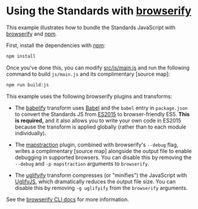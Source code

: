 # Using the Standards with [browserify]

This example illustrates how to bundle the Standards JavaScript with
[browserify] and [npm].

First, install the dependencies with [npm]:

```sh
npm install
```

Once you've done this, you can modify [src/js/main.js](src/js/main.js) and run
the following command to build `js/main.js` and its complimentary [source map]:

```sh
npm run build:js
```

This example uses the following browserify plugins and transforms:

* The [babelify] transform uses [Babel] and the `babel` entry in `package.json`
  to convert the Standards JS from [ES2015] to browser-friendly ES5. **This
  is required,** and it also allows you to write your own code in ES2015
  because the transform is applied globally (rather than to each module
  individually).

* The [mapstraction] plugin, combined with browserify's `--debug` flag,
  writes a complimentary [source map] alongside the output file to enable
  debugging in supported browsers. You can disable this by removing the
  `--debug` and `-p mapstraction` arguments to `browserify`.

* The [uglifyify] transform compresses (or "minifies") the JavaScript with
  [UglifyJS], which dramatically reduces the output file size. You can
  disable this by removing `-g uglifyify` from the `browserify` arguments.

See the [browserify CLI docs](https://github.com/substack/node-browserify#usage)
for more information.

[babel]: https://babeljs.io/
[babelify]: https://github.com/babel/babelify
[browserify]: http://browserify.org/
[es2015]: https://babeljs.io/learn-es2015/
[mapstraction]: https://github.com/jiborobot/mapstraction
[npm]: https://docs.npmjs.com/getting-started/what-is-npm
[uglifyjs]: https://github.com/mishoo/UglifyJS2
[uglifyify]: https://github.com/hughsk/uglifyify
